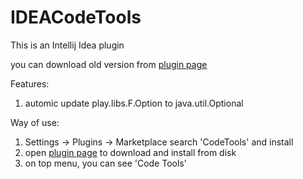# IDEACodeTools

This is an Intellij Idea plugin

you can download old version from [plugin page](https://plugins.jetbrains.com/plugin/11467-aicoder) 

Features:
 1. automic update play.libs.F.Option to java.util.Optional
 
Way of use:
 1. Settings -> Plugins -> Marketplace search 'CodeTools' and install
 2. open [plugin page](https://plugins.jetbrains.com/plugin/11467-aicoder)  to download and install from disk
 3. on top menu, you can see 'Code Tools'
